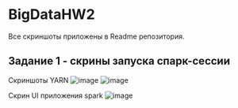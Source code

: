 # BigDataHW2

Все скриншоты приложены в Readme репозитория.

## Задание 1 - скрины запуска спарк-сессии

Скриншоты YARN
![image](https://github.com/LadaNikitina/BigDataHW2/assets/23546579/19151c59-bedc-4302-a0f6-a6c947838f51)
![image](https://github.com/LadaNikitina/BigDataHW2/assets/23546579/3ae291ac-2ec2-426a-8218-9f8baba76e5b)

Скрин UI приложения spark 
![image](https://github.com/LadaNikitina/BigDataHW2/assets/23546579/104345a8-7005-42e7-80b1-00324da309b6)
